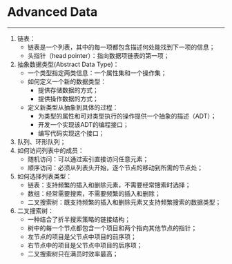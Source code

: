 # Advanced Data
---
1. 链表：
    * 链表是一个列表，其中的每一项都包含描述何处能找到下一项的信息；
    * 头指针（head pointer）：指向数据项链表的第一项；
2. 抽象数据类型(Abstract Data Type)：
    * 一个类型指定两类信息：一个属性集和一个操作集；
    * 如何定义一个新的数据类型：
        * 提供存储数据的方式；
        * 提供操作数据的方式；
    * 定义新类型从抽象到具体的过程：
        * 为类型的属性和可对类型执行的操作提供一个抽象的描述（ADT）；
        * 开发一个实现该ADT的编程接口；
        * 编写代码实现这个接口；
3. 队列、环形队列；
4. 如何访问列表中的成员：
    * 随机访问：可以通过索引直接访问任意元素；
    * 顺序访问：必须从列表头开始，逐个节点的移动到所需的节点处；
5. 如何选择列表类型：
    * 链表：支持频繁的插入和删除元素，不需要经常搜索时选择；
    * 数组：经常需要搜索，不需要频繁的插入和删除；
    * 二叉搜索树：既支持频繁的插入和删除元素又支持频繁搜索的数据类型；
6. 二叉搜索树：
    * 一种结合了折半搜索策略的链接结构；
    * 树中的每一个节点都包含一个项目和两个指向其他节点的指针；
    * 左节点的项目是父节点中项目的前序项；
    * 右节点中的项目是父节点中项目的后序项；
    * 二叉搜索树只在满员时效率最高；
                        

